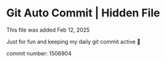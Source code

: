 # Git Auto Commit | Hidden File

This file was added Feb 12, 2025

Just for fun and keeping my daily git commit active 🤪

commit number: 1506904
